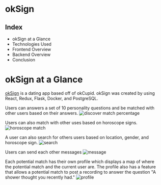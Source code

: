 # okSign 

## Index
- okSign at a Glance
- Technologies Used
- Frontend Overview
- Backend Overview
- Conclusion 


# okSign at a Glance 

[okSign](https://oksign-kelseysry.herokuapp.com/login) is a dating app based off of okCupid. okSign was created by using React, Redux, Flask, Docker, and PostgreSQL. 

 Users can answers a set of 10 personality questions and be matched with other users based on their answers.
![discover match percentage](https://res.cloudinary.com/mabmab/image/upload/v1640758417/okSign/Screen_Shot_2021-12-28_at_10.13.18_PM_uykgy2.png)

Users can also match with other uses based on horoscope signs.
![horoscope match](https://res.cloudinary.com/mabmab/image/upload/v1640758361/okSign/Screen_Shot_2021-12-28_at_10.12.34_PM_n6av3g.png)

 A user can also search for others users based on location, gender, and horoscope sign.
 ![search](https://res.cloudinary.com/mabmab/image/upload/v1640758509/okSign/Screen_Shot_2021-12-28_at_10.15.04_PM_jb6lqd.png)
 
 Users can send each other messages 
 ![message](https://res.cloudinary.com/mabmab/image/upload/v1640758587/okSign/Screen_Shot_2021-12-28_at_10.16.22_PM_ntkhbw.png)
 
 Each potential match has their own profile which displays a map of where the potential match and the current user are. The profile also has a feature that allows a potential match to post a recording to answer the question "A shower thought you recently had." 
 ![profile](https://res.cloudinary.com/mabmab/image/upload/v1640758629/okSign/Screen_Shot_2021-12-28_at_10.17.04_PM_rq4fsv.png)


